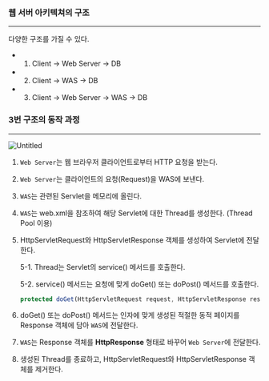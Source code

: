 ### 웹 서버 아키텍쳐의 구조

---

다양한 구조를 가질 수 있다.

- 1) Client -> Web Server -> DB
- 2) Client -> WAS -> DB
- 3) Client -> Web Server -> WAS -> DB

### 3번 구조의 동작 과정

---

![Untitled](https://prod-files-secure.s3.us-west-2.amazonaws.com/f1912130-0409-4e90-a90f-6091ae253e73/b02c0e1c-a828-43a7-a912-d9f2f1c45d22/Untitled.png)

1. `Web Server`는 웹 브라우저 클라이언트로부터 HTTP 요청을 받는다.
2. `Web Server`는 클라이언트의 요청(Request)을 WAS에 보낸다.
3. `WAS`는 관련된 Servlet을 메모리에 올린다.
4. `WAS`는 web.xml을 참조하여 해당 Servlet에 대한 Thread를 생성한다. (Thread Pool 이용)
5. HttpServletRequest와 HttpServletResponse 객체를 생성하여 Servlet에 전달한다.
    
    5-1. Thread는 Servlet의 service() 메서드를 호출한다.
    
    5-2. service() 메서드는 요청에 맞게 doGet() 또는 doPost() 메서드를 호출한다.
    
    ```jsx
    protected doGet(HttpServletRequest request, HttpServletResponse response)
    ```
    
6. doGet() 또는 doPost() 메서드는 인자에 맞게 생성된 적절한 동적 페이지를 Response 객체에 담아 `WAS`에 전달한다.
7. `WAS`는 Response 객체를 **HttpResponse** 형태로 바꾸어 `Web Server`에 전달한다.
8. 생성된 Thread를 종료하고, HttpServletRequest와 HttpServletResponse 객체를 제거한다.